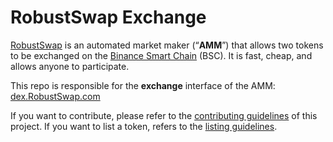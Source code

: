 # RobustSwap Exchange


[RobustSwap](https://RobustSwap.com/) is an automated market maker (“**AMM**”) that allows two tokens to be exchanged on the [Binance Smart Chain](https://www.binance.org/en/smartChain) (BSC). It is fast, cheap, and allows anyone to participate.

This repo is responsible for the **exchange** interface of the AMM: [dex.RobustSwap.com](https://dex.RobustSwap.com/)

If you want to contribute, please refer to the [contributing guidelines](./CONTRIBUTING.md) of this project.
If you want to list a token, refers to the [listing guidelines](./listing.md).
